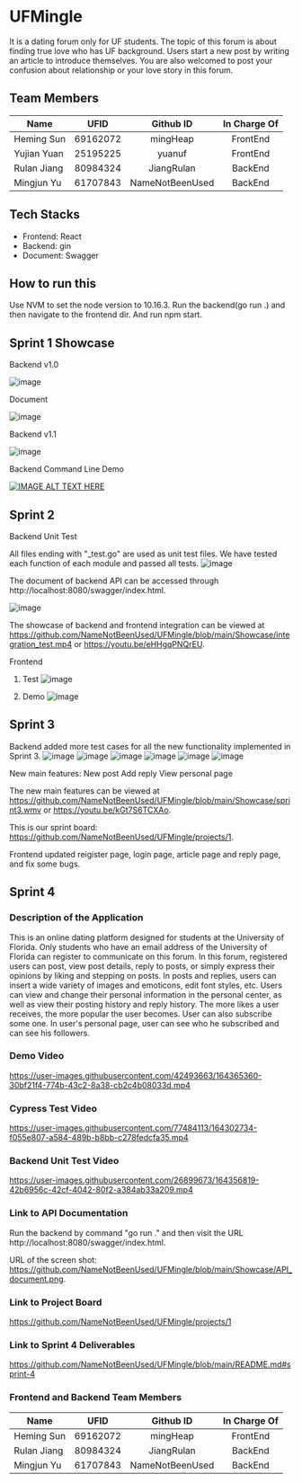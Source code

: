 # UFMingle
It is a dating forum only for UF students. The topic of this forum is about finding true love who has UF background.  Users start a new post by writing an article to introduce themselves. You are also welcomed to post your confusion about relationship or your love story in this forum.

## Team Members
| Name      | UFID     | Github ID     | In Charge Of     |
| ---------- | :-----------:  | :-----------: | :-----------: |
| Heming Sun  | 69162072     | mingHeap     | FrontEnd |
| Yujian Yuan | 25195225  | yuanuf     | FrontEnd |
| Rulan Jiang | 80984324     | JiangRulan     | BackEnd |
| Mingjun Yu  | 61707843    | NameNotBeenUsed| BackEnd |

## Tech Stacks
* Frontend: React
* Backend: gin
* Document: Swagger
## How to run this
Use NVM to set the node version to 10.16.3. Run the backend(go run .) and then navigate to the frontend dir. And run npm start.
## Sprint 1 Showcase
Backend v1.0

![image](https://github.com/NameNotBeenUsed/UFMingle/blob/backend_v1.0/Showcase/backend_v1.gif)

Document

![image](https://github.com/NameNotBeenUsed/UFMingle/blob/sprint1/Showcase/swagger.gif)

Backend v1.1

![image](https://github.com/NameNotBeenUsed/UFMingle/blob/sprint1/Showcase/backEnd_showcase.gif)

Backend Command Line Demo

[![IMAGE ALT TEXT HERE](https://img.youtube.com/vi/y5Tblv36tNo/0.jpg)](https://www.youtube.com/watch?v=y5Tblv36tNo)


## Sprint 2
Backend Unit Test

All files ending with "\_test.go" are used as unit test files. We have tested each function of each module and passed all tests.
![image](https://github.com/NameNotBeenUsed/UFMingle/blob/main/Showcase/backend_test.png)

The document of backend API can be accessed through http://localhost:8080/swagger/index.html.

![image](https://github.com/NameNotBeenUsed/UFMingle/blob/main/Showcase/backend_document.png)

The showcase of backend and frontend integration can be viewed at https://github.com/NameNotBeenUsed/UFMingle/blob/main/Showcase/integration_test.mp4 or https://youtu.be/eHHgqPNQrEU.

Frontend 
  1. Test
![image](https://github.com/NameNotBeenUsed/UFMingle/blob/main/Showcase/frontend_test.jpeg)

  2. Demo
![image](https://github.com/NameNotBeenUsed/UFMingle/blob/main/Showcase/login_article_logout.gif)


## Sprint 3

Backend added more test cases for all the new functionality implemented in Sprint 3.
![image](https://github.com/NameNotBeenUsed/UFMingle/blob/main/Showcase/backend_test1.png)
![image](https://github.com/NameNotBeenUsed/UFMingle/blob/main/Showcase/backend_test2.png)
![image](https://github.com/NameNotBeenUsed/UFMingle/blob/main/Showcase/backend_test3.png)
![image](https://github.com/NameNotBeenUsed/UFMingle/blob/main/Showcase/backend_test4.png)
![image](https://github.com/NameNotBeenUsed/UFMingle/blob/main/Showcase/backend_test5.png)
![image](https://github.com/NameNotBeenUsed/UFMingle/blob/main/Showcase/backend_test6.png)

New main features:
New post
Add reply
View personal page

The new main features can be viewed at https://github.com/NameNotBeenUsed/UFMingle/blob/main/Showcase/sprint3.wmv or https://youtu.be/kGt7S6TCXAo.

This is our sprint board: https://github.com/NameNotBeenUsed/UFMingle/projects/1.



Frontend updated reigister page, login page, article page and reply page, and fix some bugs.


## Sprint 4

### Description of the Application

This is an online dating platform designed for students at the University of Florida. Only students who have an email address of the University of Florida can register to communicate on this forum. In this forum, registered users can post, view post details, reply to posts, or simply express their opinions by liking and stepping on posts. In posts and replies, users can insert a wide variety of images and emoticons, edit font styles, etc. Users can view and change their personal information in the personal center, as well as view their posting history and reply history. The more likes a user receives, the more popular the user becomes. User can also subscribe some one. In user's personal page, user can see who he subscribed and can see his followers.

### Demo Video


https://user-images.githubusercontent.com/42493663/164365360-30bf21f4-774b-43c2-8a38-cb2c4b08033d.mp4



### Cypress Test Video  
https://user-images.githubusercontent.com/77484113/164302734-f055e807-a584-489b-b8bb-c278fedcfa35.mp4


### Backend Unit Test Video
https://user-images.githubusercontent.com/26899673/164356819-42b6956c-42cf-4042-80f2-a384ab33a209.mp4


### Link to API Documentation
Run the backend by command "go run ." and then visit the URL http://localhost:8080/swagger/index.html.

URL of the screen shot: https://github.com/NameNotBeenUsed/UFMingle/blob/main/Showcase/API_document.png.

### Link to Project Board
https://github.com/NameNotBeenUsed/UFMingle/projects/1

### Link to Sprint 4 Deliverables
https://github.com/NameNotBeenUsed/UFMingle/blob/main/README.md#sprint-4

### Frontend and Backend Team Members
| Name      | UFID     | Github ID     | In Charge Of     |
| ---------- | :-----------:  | :-----------: | :-----------: |
| Heming Sun  | 69162072     | mingHeap     | FrontEnd |
| Rulan Jiang | 80984324     | JiangRulan     | BackEnd |
| Mingjun Yu  | 61707843    | NameNotBeenUsed| BackEnd |
